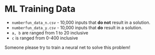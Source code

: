 # ML Training Data

- `numberfun_data_n.csv` - 10,000 inputs that **do not** result in a solution.
- `numberfun_data_y.csv` - 10,000 inputs that **do** result in a solution.
- `a, b` are ranged from 1 to 20 inclusive
- `c` is ranged from 0-400 inclusive

Someone please try to train a neural net to solve this problem!
